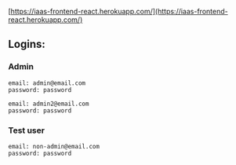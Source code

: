 [https://iaas-frontend-react.herokuapp.com/](https://iaas-frontend-react.herokuapp.com/)

## Logins:
### Admin
```
email: admin@email.com
password: password
```

```
email: admin2@email.com
password: password
```

### Test user
```
email: non-admin@email.com
password: password
```
